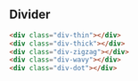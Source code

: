 ## Divider

```html
<div class="div-thin"></div>
<div class="div-thick"></div>
<div class="div-zigzag"></div>
<div class="div-wavy"></div>
<div class="div-dot"></div>
```

<div class="border solid border-navy p-5 my-5">
	<div class="div-thin mt-5"></div>
	<div class="div-thick mt-5"></div>
	<div class="div-zigzag mt-5"></div>
	<div class="div-wavy mt-5"></div>
	<div class="div-dot mt-5"></div>
</div>
